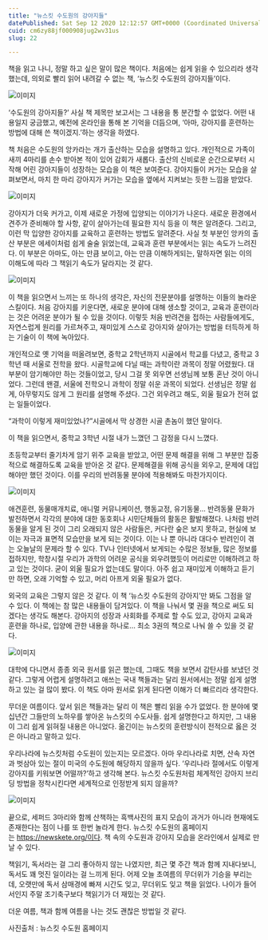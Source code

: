 ```yaml
---
title: "뉴스킷 수도원의 강아지들"
datePublished: Sat Sep 12 2020 12:12:57 GMT+0000 (Coordinated Universal Time)
cuid: cm6zy88jf000908jug2wv31us
slug: 22

---
```



책을 읽고 나니, 정말 하고 싶은 말이 많은 책이다. 처음에는 쉽게 읽을 수 있으리라 생각했는데, 의외로 빨리 읽어 내려갈 수 없는 책, ‘뉴스킷 수도원의 강아지들’이다.

![이미지](https://cdn.hashnode.com/res/hashnode/image/upload/v1739246100640/5f7d6e46-165c-4f30-86f8-03c743862189.jpeg)

‘수도원의 강아지들?’ 사실 책 제목만 보고서는 그 내용을 통 분간할 수 없었다. 어떤 내용일지 궁금했고, 예전에 온라인을 통해 본 기억을 더듬으며, ‘아마, 강아지를 훈련하는 방법에 대해 쓴 책이겠지.’하는 생각을 하였다.

책 처음은 수도원의 앙카라는 개가 출산하는 모습을 설명하고 있다. 개인적으로 가족이 새끼 4마리를 손수 받아본 적이 있어 감회가 새롭다. 출산의 신비로운 순간으로부터 시작해 어린 강아지들이 성장하는 모습을 이 책은 보여준다. 강아지들이 커가는 모습을 살펴보면서, 마치 한 마리 강아지가 커가는 모습을 옆에서 지켜보는 듯한 느낌을 받았다.

![이미지](https://cdn.hashnode.com/res/hashnode/image/upload/v1739246102799/9bdeccb9-0074-4d18-b6df-c9bea1744329.jpeg)

강아지가 더욱 커가고, 이제 새로운 가정에 입양되는 이야기가 나온다. 새로운 환경에서 견주가 준비해야 할 사항, 같이 살아가는데 필요한 지식 등을 이 책은 알려준다. 그리고, 이런 막 입양한 강아지를 교육하고 훈련하는 방법도 알려준다. 사실 첫 부분인 앙카의 출산 부분은 에세이처럼 쉽게 술술 읽었는데, 교육과 훈련 부분에서는 읽는 속도가 느려진다. 이 부분은 아마도, 아는 만큼 보이고, 아는 만큼 이해하게되는, 말하자면 읽는 이의 이해도에 따라 그 책읽기 속도가 달라지는 것 같다.

![이미지](https://cdn.hashnode.com/res/hashnode/image/upload/v1739246104793/1e290977-b02d-4cb6-a790-e6e121fb7fc2.jpeg)

이 책을 읽으면서 느끼는 또 하나의 생각은, 자신의 전문분야를 설명하는 이들의 놀라운 스킬이다. 처음 강아지를 키운다면, 새로운 분야에 대해 생소할 것이고, 교육과 훈련이라는 것은 어려운 분야가 될 수 있을 것이다. 이렇듯 처음 반려견을 접하는 사람들에게도, 자연스럽게 원리를 가르쳐주고, 재미있게 스스로 강아지와 살아가는 방법을 터득하게 하는 기술이 이 책에 녹아있다.

개인적으로 옛 기억을 떠올려보면, 중학교 2학년까지 시골에서 학교를 다녔고, 중학교 3학년 때 서울로 전학을 왔다. 시골학교에 다닐 때는 과학이란 과목이 정말 어렸웠다. 대부분이 암기해야만 하는 것들이었고, 당시 그걸 못 외우면 선생님께 보통 혼난 것이 아니었다. 그런데 왠결, 서울에 전학오니 과학이 정말 쉬운 과목이 되었다. 선생님은 정말 쉽게, 아무렇지도 않게 그 원리를 설명해 주셨다. 그건 외우려고 해도, 외울 필요가 전혀 없는 일들이었다.

“과학이 이렇게 재미있었나?”시골에서 막 상경한 시골 촌놈이 했던 말이다.

이 책을 읽으면서, 중학교 3학년 시절 내가 느꼈던 그 감정을 다시 느꼈다.

초등학교부터 줄기차게 암기 위주 교육을 받았고, 어떤 문제 해결을 위해 그 부분만 집중적으로 해결하도록 교육을 받아온 것 같다. 문제해결을 위해 공식을 외우고, 문제에 대입해야만 했던 것이다. 이를 우리의 반려동물 분야에 적용해봐도 마찬가지이다.

![이미지](https://cdn.hashnode.com/res/hashnode/image/upload/v1739246106475/889eed9a-42f1-4744-b8bf-d30b8dd732b3.jpeg)

애견훈련, 동물매개치료, 애니멀 커뮤니케이션, 행동교정, 유기동물… 반려동물 문화가 발전하면서 각각의 분야에 대한 동호회나 시민단체들의 활동은 활발해졌다. 나처럼 반려동물을 알게 된 것이 그리 오래되지 않은 사람들은, 커다란 숲은 보지 못하고, 현실에 보이는 자극과 표면적 모습만을 보게 되는 것이다. 이는 나 뿐 아니라 대다수 반려인이 겪는 오늘날의 문제라 할 수 있다. TV나 인터넷에서 보게되는 수많은 정보들, 많은 정보를 접하지만, 학창시절 우리가 과학의 어려운 공식을 외우려했듯이 머리로만 이해하려고 하고 있는 것이다. 굳이 외울 필요가 없는데도 말이다. 아주 쉽고 재미있게 이해하고 듣기만 하면, 오래 기억할 수 있고, 머리 아프게 외울 필요가 없다.

외국의 교육은 그렇지 않은 것 같다. 이 책 ‘뉴스킷 수도원의 강아지’만 봐도 그점을 알 수 있다. 이 책에는 참 많은 내용들이 담겨있다. 이 책을 나눠서 몇 권을 책으로 써도 되겠다는 생각도 해본다. 강아지의 성장과 사회화를 주제로 할 수도 있고, 강아지 교육과 훈련을 하나로, 입양에 관한 내용을 하나로… 최소 3권의 책으로 나눠 쓸 수 있을 것 같다.

![이미지](https://cdn.hashnode.com/res/hashnode/image/upload/v1739246108299/9e0da6e8-8491-4521-8621-1fc3212bc939.jpeg)

대학에 다니면서 종종 외국 원서를 읽곤 했는데, 그때도 책을 보면서 감탄사를 보냈던 것 같다. 그렇게 어렵게 설명하려고 애쓰는 국내 책들과는 달리 원서에서는 정말 쉽게 설명하고 있는 걸 많이 봤다. 이 책도 아마 원서로 읽게 된다면 이해가 더 빠르리라 생각한다.

무더운 여름이다. 앞서 읽은 책들과는 달리 이 책은 빨리 읽을 수가 없었다. 한 분야에 몇 십년간 그들만의 노하우를 쌓아온 뉴스킷의 수도사들. 쉽게 설명한다고 하지만, 그 내용이 그리 쉽게 읽혀질 내용은 아니었다. 옮긴이는 뉴스킷의 훈련방식이 전적으로 옳은 것은 아니라고 말하고 있다.

우리나라에 뉴스킷처럼 수도원이 있는지는 모르겠다. 아마 우리나라로 치면, 산속 자연과 벗삼아 있는 절이 미국의 수도원에 해당하지 않을까 싶다. ‘우리나라 절에서도 이렇게 강아지를 키워보면 어떨까?’하고 생각해 본다. 뉴스킷 수도원처럼 체계적인 강아지 브리딩 방법을 정착시킨다면 세계적으로 인정받게 되지 않을까?

![이미지](https://cdn.hashnode.com/res/hashnode/image/upload/v1739246110167/cb5878c9-5703-429e-944d-b6a982a8402a.jpeg)

끝으로, 세퍼드 3마리와 함께 산책하는 흑백사진의 표지 모습이 과거가 아니라 현재에도 존재한다는 점이 나를 또 한번 놀라게 한다. 뉴스킷 수도원의 홈페이지는 https://newskete.org/이다. 책 속의 수도원과 강아지 모습을 온라인에서 실제로 만날 수 있다.

책읽기, 독서라는 걸 그리 좋아하지 않는 나였지만, 최근 몇 주간 책과 함께 지내다보니, 독서도 꽤 멋진 일이라는 걸 느끼게 된다. 어제 오늘 초여름의 무더위가 기승을 부리는데, 오랫만에 독서 삼매경에 빠져 시간도 잊고, 무더위도 잊고 책을 읽었다. 나이가 들어서인지 주말 조기축구보다 책읽기가 더 재밌는 것 같다.

더운 여름, 책과 함께 여름을 나는 것도 괜찮은 방법일 것 같다.

사진출처 : 뉴스킷 수도원 홈페이지